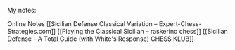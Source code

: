 My notes:


Online Notes
[[Sicilian Defense Classical Variation – Expert-Chess-Strategies.com]]
[[Playing the Classical Sicilian – raskerino chess]]
[[Sicilian Defense - A Total Guide (with White's Response)  CHESS KLUB]]